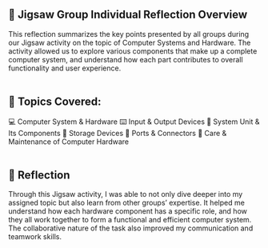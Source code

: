 ## 🧠 Jigsaw Group Individual Reflection Overview
This reflection summarizes the key points presented by all groups during our Jigsaw activity on the topic of Computer Systems and Hardware. The activity allowed us to explore various components that make up a complete computer system, and understand how each part contributes to overall functionality and user experience.
<br> <br>
## 🔹 Topics Covered:
💻 Computer System & Hardware
⌨️ Input & Output Devices
🧠 System Unit & Its Components
💾 Storage Devices
🔌 Ports & Connectors
🧽 Care & Maintenance of Computer Hardware
<br><br>
## 📌 Reflection
Through this Jigsaw activity, I was able to not only dive deeper into my assigned topic but also learn from other groups’ expertise. It helped me understand how each hardware component has a specific role, and how they all work together to form a functional and efficient computer system. The collaborative nature of the task also improved my communication and teamwork skills.
